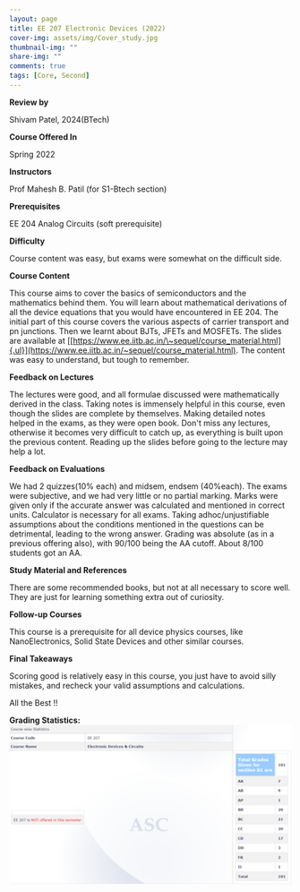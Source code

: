 ```yaml
---
layout: page
title: EE 207 Electronic Devices (2022)
cover-img: assets/img/Cover_study.jpg
thumbnail-img: ""
share-img: ""
comments: true
tags: [Core, Second]
---
```


**Review by**

Shivam Patel, 2024(BTech)

**Course Offered In**

Spring 2022

**Instructors**

Prof Mahesh B. Patil (for S1-Btech section)

**Prerequisites**

EE 204 Analog Circuits (soft prerequisite)

**Difficulty**

Course content was easy, but exams were somewhat on the difficult side.

**Course Content**

This course aims to cover the basics of semiconductors and the mathematics behind them. You will learn about mathematical derivations of all the device equations that you would have encountered in EE 204. The initial part of this course covers the various aspects of carrier transport and pn junctions. Then we learnt about BJTs, JFETs and MOSFETs. The slides are available at [[https://www.ee.iitb.ac.in/\~sequel/course_material.html]{.ul}](https://www.ee.iitb.ac.in/~sequel/course_material.html).
The content was easy to understand, but tough to remember.
 
**Feedback on Lectures**

The lectures were good, and all formulae discussed were mathematically derived in the class. Taking notes is immensely helpful in this course, even though the slides are complete by themselves. Making detailed notes helped in the exams, as they were open book. Don't miss any lectures, otherwise it becomes very difficult to catch up, as everything is built upon the previous content. Reading up the slides before going to the lecture may help a lot.

**Feedback on Evaluations**

We had 2 quizzes(10% each) and midsem, endsem (40%each). The exams were subjective, and we had very little or no partial marking. Marks were given only if the accurate answer was calculated and mentioned in correct units. Calculator is necessary for all exams. Taking adhoc/unjustifiable assumptions about the conditions mentioned in the
questions can be detrimental, leading to the wrong answer. Grading was absolute (as in a previous offering also), with 90/100 being the AA cutoff. About 8/100 students got an AA.

**Study Material and References**

There are some recommended books, but not at all necessary to score well. They are just for learning something extra out of curiosity.

**Follow-up Courses**

This course is a prerequisite for all device physics courses, like NanoElectronics, Solid State Devices and other similar courses.

**Final Takeaways**

Scoring good is relatively easy in this course, you just have to avoid silly mistakes, and recheck your valid assumptions and calculations. <br>

All the Best !!

**Grading Statistics:**
![Grades](EE207_2022_grades.png)
